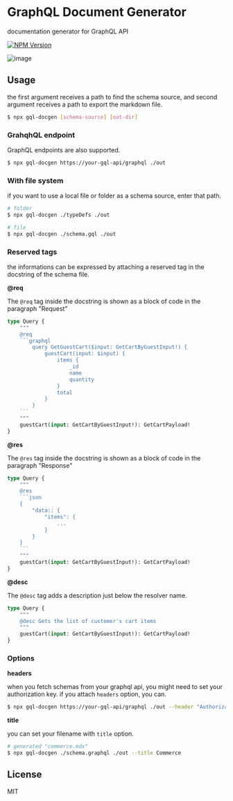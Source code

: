 # GraphQL Document Generator

documentation generator for GraphQL API

[![NPM Version][npm-image]][npm-url]

[npm-image]: https://img.shields.io/npm/v/gql-docgen.svg
[npm-url]: https://npmjs.org/package/gql-docgen


![image](https://user-images.githubusercontent.com/48206623/173492450-57fd030c-4380-4769-83c2-1cbcdef1e7c8.png)



## Usage

the first argument receives a path to find the schema source, and second argument receives a path to export the markdown file.

```sh
$ npx gql-docgen [schema-source] [out-dir]
```

### GrahqhQL endpoint

GraphQL endpoints are also supported.

```sh
$ npx gql-docgen https://your-gql-api/graphql ./out
```

### With file system

if you want to use a local file or folder as a schema source, enter that path.

```sh
# folder
$ npx gql-docgen ./typeDefs ./out

# file
$ npx gql-docgen ./schema.gql ./out
```

### Reserved tags

the informations can be expressed by attaching a reserved tag in the docstring of the schema file.

**@req**

The `@req` tag inside the docstring is shown as a block of code in the paragraph "Request"

```graphql
type Query {
    """
    @req
    ```graphql
        query GetGuestCart($input: GetCartByGuestInput!) {
            guestCart(input: $input) {
                items {
                    _id
                    name
                    quantity
                }
                total
            }
        }
    ```
    """
    guestCart(input: GetCartByGuestInput!): GetCartPayload!
}
```

**@res**

The `@res` tag inside the docstring is shown as a block of code in the paragraph "Response"

```graphql
type Query {
    """
    @res
    ```json
    {
        "data:: {
            "items": {
                ...
            }
        }
    }
    ```
    """
    guestCart(input: GetCartByGuestInput!): GetCartPayload!
}
```

**@desc**

The `@desc` tag adds a description just below the resolver name.

```graphql
type Query {
    """
    @desc Gets the list of customer's cart items
    """
    guestCart(input: GetCartByGuestInput!): GetCartPayload!
}
```

### Options

**headers**

when you fetch schemas from your graphql api, you might need to set your authorization key. if you attach `headers` option, you can.

```sh
$ npx gql-docgen https://your-gql-api/graphql ./out --header "Authorization=[your token]"
```

**title**

you can set your filename with `title` option.

```sh
# generated "commerce.mdx"
$ npx gql-docgen ./schema.graphql ./out --title Commerce
```

## License
MIT
